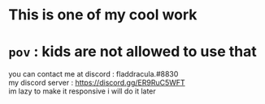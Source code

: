 # This is one of my cool work

# `pov` : kids are not allowed to use that

you can contact me at discord : fladdracula.#8830 \
my discord server : https://discord.gg/ER9RuC5WFT \
im lazy to make it responsive i will do it later
